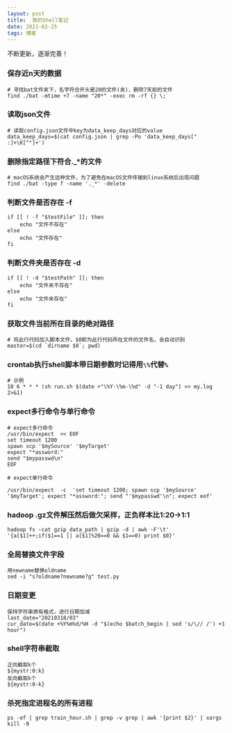 ```yaml
---
layout: post
title:  我的Shell笔记
date: 2021-02-25
tags: 博客
---
```


不断更新，逐渐完善！

### 保存近n天的数据
	
	# 寻找bat文件夹下，名字符合开头是20的文件(夹)，删除7天前的文件
	find ./bat -mtime +7 -name "20*" -exec rm -rf {} \;

### 读取json文件
	# 读取config.json文件中key为data_keep_days对应的value
	data_keep_days=$(cat config.json | grep -Po 'data_keep_days[" :]+\K[^"]+')
	
### 删除指定路径下符合._*的文件

	# macOS系统会产生这种文件，为了避免在macOS文件传输到linux系统后出现问题
	find ./bat -type f -name '._*' -delete

### 判断文件是否存在 -f

	if [[ ! -f "$testFile" ]]; then
		echo "文件不存在"
	else
		echo "文件存在"
	fi
	
### 判断文件夹是否存在 -d

	if [[ ! -d "$testPath" ]]; then
		echo "文件夹不存在"
	else
		echo "文件夹存在"
	fi

### 获取文件当前所在目录的绝对路径
	
	# 将此行代码加入脚本文件，$0即为此行代码所在文件的文件名，会自动识别
	master=$(cd `dirname $0`; pwd)

### crontab执行shell脚本带日期参数时记得用`\%`代替`%`

	# 示例
	10 6 * * * (sh run.sh $(date +"\%Y-\%m-\%d" -d "-1 day") >> my.log 2>&1)
	
	
###  expect多行命令与单行命令

	# expect多行命令
	/usr/bin/expect  << EOF
	set timeout 1200
	spawn scp '$mySource' '$myTarget'
	expect "*assword:"
	send "$mypasswd\n"
	EOF
	
	# expect单行命令

	/usr/bin/expect  -c  'set timeout 1200; spawn scp '$mySource' '$myTarget'; expect "*assword:"; send "'$mypasswd'\n"; expect eof'
	
### hadoop .gz文件解压然后做欠采样，正负样本比1:20->1:1

	hadoop fs -cat gzip_data_path | gzip -d | awk -F'\t' '{a[$1]++;if($1==1 || a[$1]%20==0 && $1==0) print $0}'
	
### 全局替换文件字段
	
	用newname替换oldname
	sed -i "s?oldname?newname?g" test.py
	
### 日期变更
	保持字符串原有格式，进行日期加减
	last_date="20210318/03"
	cur_date=$(date +%Y%m%d/%H -d "$(echo $batch_begin | sed 's/\// /') +1 hour")
	
### shell字符串截取

	正向截取k个
	${mystr:0:k}
	反向截取k个
	${mystr:0-k}
	
### 杀死指定进程名的所有进程

	ps -ef | grep train_hour.sh | grep -v grep | awk '{print $2}' | xargs kill -9


